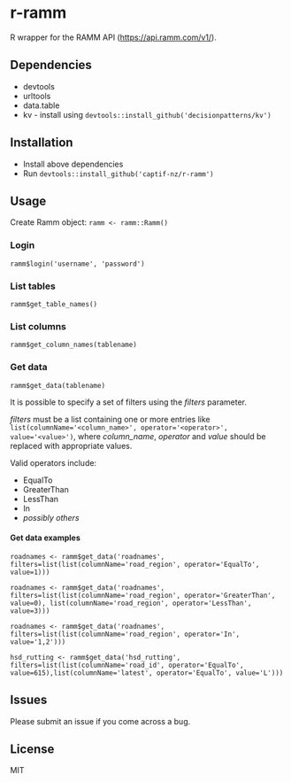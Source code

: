 # r-ramm

R wrapper for the RAMM API (https://api.ramm.com/v1/).

## Dependencies
* devtools
* urltools
* data.table
* kv - install using `devtools::install_github('decisionpatterns/kv')`

## Installation
* Install above dependencies
* Run `devtools::install_github('captif-nz/r-ramm')`

## Usage
Create Ramm object: `ramm <- ramm::Ramm()`
### Login
`ramm$login('username', 'password')`

### List tables
`ramm$get_table_names()`

### List columns
`ramm$get_column_names(tablename)`

### Get data
`ramm$get_data(tablename)`

It is possible to specify a set of filters using the *filters* parameter.

*filters* must be a list containing one or more entries like `list(columnName='<column_name>', operator='<operator>', value='<value>')`, where *column_name*, *operator* and *value* should be replaced with appropriate values.

Valid operators include:
* EqualTo
* GreaterThan
* LessThan
* In
* *possibly others*

#### Get data examples
`roadnames <- ramm$get_data('roadnames', filters=list(list(columnName='road_region', operator='EqualTo', value=1)))`

`roadnames <- ramm$get_data('roadnames', filters=list(list(columnName='road_region', operator='GreaterThan', value=0), list(columnName='road_region', operator='LessThan', value=3)))`

`roadnames <- ramm$get_data('roadnames', filters=list(list(columnName='road_region', operator='In', value='1,2')))`

`hsd_rutting <- ramm$get_data('hsd_rutting', filters=list(list(columnName='road_id', operator='EqualTo', value=615),list(columnName='latest', operator='EqualTo', value='L')))`

## Issues
Please submit an issue if you come across a bug.

## License
MIT
